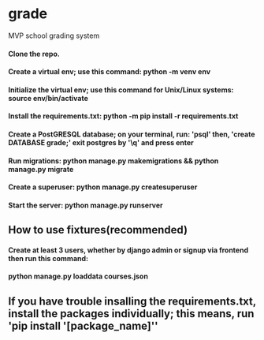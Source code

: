 # grade
MVP school grading system

#### Clone the repo.
#### Create a virtual env; use this command: python -m venv env
#### Initialize the virtual env; use this command for Unix/Linux systems: source env/bin/activate
#### Install the requirements.txt: python -m pip install -r requirements.txt
#### Create a PostGRESQL database; on your terminal, run: 'psql' then, 'create DATABASE grade;' exit postgres by '\q' and press enter
#### Run migrations: python manage.py makemigrations && python manage.py migrate
#### Create a superuser: python manage.py createsuperuser
#### Start the server: python manage.py runserver

## How to use fixtures(recommended)
#### Create at least 3 users, whether by django admin or signup via frontend then run this command:
#### python manage.py loaddata courses.json

## If you have trouble insalling the requirements.txt, install the packages individually; this means, run 'pip install '[package_name]''

